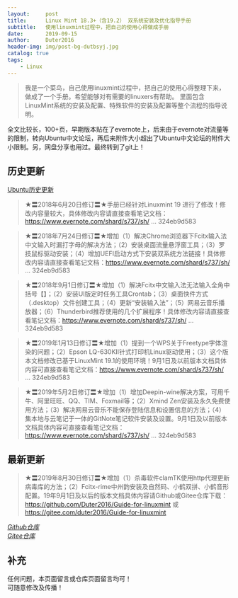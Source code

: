```yaml
---
layout:     post
title:      Linux Mint 18.3+（含19.2） 双系统安装及优化指导手册
subtitle:   使用linuxmint过程中，把自己的使用心得做成手册
date:       2019-09-15
author:     Duter2016
header-img: img/post-bg-dutbsyj.jpg
catalog: true
tags:
    - Linux
---
```


>我是一个菜鸟，自己使用linuxmint过程中，把自己的使用心得整理下来，做成了一个手册。希望能够对有需要的linuxers有帮助。
里面包含LinuxMint系统的安装及配置、特殊软件的安装及配置等整个流程的指导说明。  

全文比较长，100+页，早期版本贴在了evernote上，后来由于evernote对流量等的限制，转向Ubuntu中文论坛，再后来附件大小超出了Ubuntu中文论坛的附件大小限制。另，网盘分享也用过。最终转到了git上！

## 历史更新  
[Ubuntu历史更新](https://forum.ubuntu.org.cn/viewtopic.php?f=103&t=487828)  


>★〓2018年6月20日修订〓★手册已经针对Linuxmint 19 进行了修改！修改内容量较大，具体修改内容请直接查看笔记文档：https://www.evernote.com/shard/s737/sh/ ... 324eb9d583

>★〓2018年7月24日修订〓★增加（1）解决Chrome浏览器下Fcitx输入法中文输入时漏打字母的解决方法；（2）安装桌面流量悬浮窗工具；（3）罗技鼠标驱动安装；（4）增加UEFI启动方式下安装双系统方法链接！具体修改内容请直接查看笔记文档：https://www.evernote.com/shard/s737/sh/ ... 324eb9d583

>★〓2018年9月1日修订〓★增加（1）解决Fcitx中文输入法无法输入全角中括号【】；（2）安装UI版定时任务工具Crontab；（3）桌面快件方式（.desktop）文件创建工具；（4）更新“安装输入法”；（5）网易云音乐播放器；（6）Thunderbird推荐使用的几个扩展程序！具体修改内容请直接查看笔记文档：https://www.evernote.com/shard/s737/sh/ ... 324eb9d583

>★〓2019年1月13日修订〓★增加（1）提到一个WPS关于Freetype字体渲染的问题；（2）Epson LQ-630KII针式打印机Linux驱动使用；（3）这个版本文档修改已基于LinuxMint 19.1的使用环境！9月1日及以前版本文档具体内容可直接查看笔记文档：https://www.evernote.com/shard/s737/sh/ ... 324eb9d583

>★〓2019年5月2日修订〓★增加（1）增加Deepin-wine解决方案，可用千牛、阿里旺旺、QQ、TIM、Foxmail等；（2）Xmind Zen安装及永久免费使用方法；（3）解决网易云音乐不能保存登陆信息和设置信息的方法；（4）集本地与云笔记于一体的GitNote笔记软件安装及设置。9月1日及以前版本文档具体内容可直接查看笔记文档：https://www.evernote.com/shard/s737/sh/ ... 324eb9d583

## 最新更新

>★〓2019年8月30日修订〓★增加（1）杀毒软件clamTK使用http代理更新病毒库的方法；（2）Fcitx-rime中州韵安装及自然码、小鹤双拼、小鹤音形配置。19年9月1日及以后的版本文档具体内容请Github或Gitee仓库下载：https://github.com/Duter2016/Guide-for-linuxmint 或 https://gitee.com/duter2016/Guide-for-linuxmint

*[Github仓库](https://github.com/Duter2016/Guide-for-linuxmint)*  
*[Gitee仓库](https://gitee.com/duter2016/Guide-for-linuxmint)*

## 补充  
任何问题，本页面留言或仓库页面留言均可！  
可随意修改及传播！
